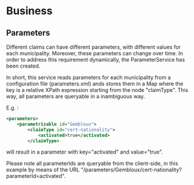 # Business

## Parameters
Different claims can have different parameters, with different values for each municipality. Moreover, these parameters can change over time. In order to address this requirement dynamically, the ParameterService has been created. 

In short, this service reads parameters for each municipality from a configuration file (parameters.xml) ands stores them in a Map where the key is a relative XPath expression starting from the node "claimType". This way, all parameters are queryable in a inambiguous way. 

E.g. :

```xml
<parameters>
	<parametrizable id="Gembloux">
		<claimType id="cert-nationality">
			<activated>true</activated>
		</claimType>
```

will result in a parameter with key="activated" and value="true". 

Please note all parameterIds are queryable from the client-side, in this example by means of the URL "/parameters/Gembloux/cert-nationality?parameterId=activated". 
